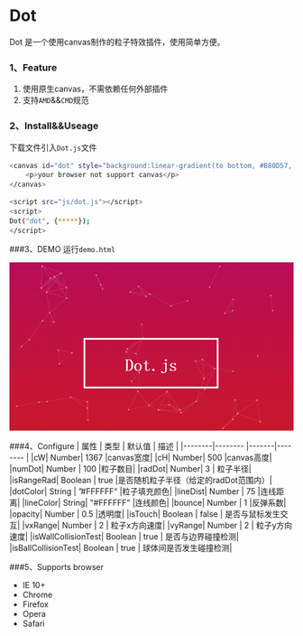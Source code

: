 # Dot
Dot 是一个使用canvas制作的粒子特效插件，使用简单方便。
### 1、Feature
1. 使用原生canvas，不需依赖任何外部插件
1. 支持`AMD`&&`CMD`规范

### 2、Install&&Useage
下载文件引入`Dot.js`文件

```bash
<canvas id="dot" style="background:linear-gradient(to bottom, #B80D57, #C9182B);">
	<p>your browser not support canvas</p>
</canvas>
```

```bash
<script src="js/dot.js"></script>
<script>
Dot("dot", {*****});
</script>
```

###3、DEMO
运行`demo.html`

![](demoImgs/demo.png)

###4、Configure
|   属性  |   类型  | 默认值 |   描述   |
|--------|-------- |-------|-------- |
|cW| Number| 1367  |canvas宽度|
|cH| Number| 500  |canvas高度|
|numDot| Number | 100 |粒子数目|
|radDot| Number| 3 | 粒子半径|
|isRangeRad| Boolean | true  |是否随机粒子半径（给定的radDot范围内）|
|dotColor| String | ”#FFFFFF“ |粒子填充颜色|
|lineDist| Number | 75  |连线距离|
|lineColor| String| "#FFFFFF"  |连线颜色|
|bounce| Number | 1  |反弹系数|
|opacity|  Number | 0.5  |透明度|
|isTouch|  Boolean | false  | 是否与鼠标发生交互|
|vxRange|  Number | 2  | 粒子x方向速度|
|vyRange|  Number | 2  | 粒子y方向速度|
|isWallCollisionTest|  Boolean | true  | 是否与边界碰撞检测|
|isBallCollisionTest|  Boolean | true  | 球体间是否发生碰撞检测|

###5、Supports browser
- IE 10+
- Chrome
- Firefox
- Opera
- Safari